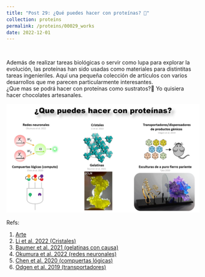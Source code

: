 ```yaml
---
title: "Post 29: ¿Qué puedes hacer con proteínas? 🤔"
collection: proteins
permalink: /proteins/00029_works
date: 2022-12-01
---
```


&nbsp;

Además de realizar tareas biológicas o servir como lupa para explorar la evolución, las proteínas han sido usadas como materiales para distintitas tareas ingenieriles. Aquí una pequeña colección de artículos con varios desarrollos que me parecen particularmente interesantes.  
¿Que mas se podrá hacer con proteínas como sustratos?🤔 Yo quisiera hacer chocolates artesanales. 


![img](/images/proteins/00028_works.jpg)


Refs:

1. [Arte](https://miketyka.com/?p=top7)
2. [Li et al. 2022 (Cristales)](https://www.biorxiv.org/content/10.1101/2022.11.18.517014v1)
3. [Baumer et al. 2021 (gelatinas con causa)](https://www.science.org/doi/10.1126/sciadv.abh0691)
4. [Okumura et al. 2022 (redes neuronales)](https://www.nature.com/articles/s41586-022-05218-7)
5. [Chen et al. 2020 (compuertas lógicas)](https://www.science.org/doi/10.1126/science.aay2790)
6. [Odgen et al. 2019 (transportadores)](https://www.science.org/doi/10.1126/science.aaw2900)
 


